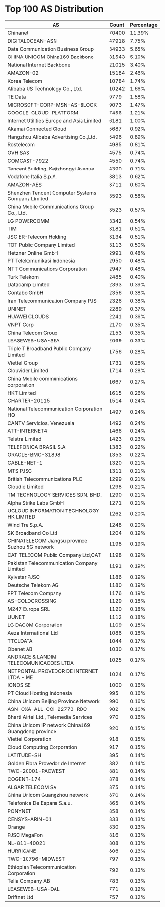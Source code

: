 # Top 100 AS Distribution
| AS | Count | Percentage |
|----|----|----|
| Chinanet | 70400 | 11.39% |
| DIGITALOCEAN-ASN | 47918 | 7.75% |
| Data Communication Business Group | 34933 | 5.65% |
| CHINA UNICOM China169 Backbone | 31543 | 5.10% |
| National Internet Backbone | 21015 | 3.40% |
| AMAZON-02 | 15184 | 2.46% |
| Korea Telecom | 10784 | 1.74% |
| Alibaba US Technology Co., Ltd. | 10242 | 1.66% |
| TE Data | 9779 | 1.58% |
| MICROSOFT-CORP-MSN-AS-BLOCK | 9073 | 1.47% |
| GOOGLE-CLOUD-PLATFORM | 7456 | 1.21% |
| Internet Utilities Europe and Asia Limited | 6181 | 1.00% |
| Akamai Connected Cloud | 5687 | 0.92% |
| Hangzhou Alibaba Advertising Co.,Ltd. | 5496 | 0.89% |
| Rostelecom | 4985 | 0.81% |
| OVH SAS | 4575 | 0.74% |
| COMCAST-7922 | 4550 | 0.74% |
| Tencent Building, Kejizhongyi Avenue | 4390 | 0.71% |
| Vodafone Italia S.p.A. | 3813 | 0.62% |
| AMAZON-AES | 3711 | 0.60% |
| Shenzhen Tencent Computer Systems Company Limited | 3593 | 0.58% |
| China Mobile Communications Group Co., Ltd. | 3523 | 0.57% |
| LG POWERCOMM | 3342 | 0.54% |
| TIM | 3181 | 0.51% |
| JSC ER-Telecom Holding | 3134 | 0.51% |
| TOT Public Company Limited | 3113 | 0.50% |
| Hetzner Online GmbH | 2991 | 0.48% |
| PT Telekomunikasi Indonesia | 2950 | 0.48% |
| NTT Communications Corporation | 2947 | 0.48% |
| Turk Telekom | 2485 | 0.40% |
| Datacamp Limited | 2393 | 0.39% |
| Contabo GmbH | 2356 | 0.38% |
| Iran Telecommunication Company PJS | 2326 | 0.38% |
| UNINET | 2289 | 0.37% |
| HUAWEI CLOUDS | 2241 | 0.36% |
| VNPT Corp | 2170 | 0.35% |
| China Telecom Group | 2153 | 0.35% |
| LEASEWEB-USA-SEA | 2069 | 0.33% |
| Triple T Broadband Public Company Limited | 1756 | 0.28% |
| Viettel Group | 1731 | 0.28% |
| Clouvider Limited | 1714 | 0.28% |
| China Mobile communications corporation | 1667 | 0.27% |
| HKT Limited | 1615 | 0.26% |
| CHARTER-20115 | 1514 | 0.24% |
| National Telecommunication Corporation HQ | 1497 | 0.24% |
| CANTV Servicios, Venezuela | 1492 | 0.24% |
| ATT-INTERNET4 | 1466 | 0.24% |
| Telstra Limited | 1423 | 0.23% |
| TELEFONICA BRASIL S.A | 1383 | 0.22% |
| ORACLE-BMC-31898 | 1353 | 0.22% |
| CABLE-NET-1 | 1320 | 0.21% |
| MTS PJSC | 1311 | 0.21% |
| British Telecommunications PLC | 1299 | 0.21% |
| Cloudie Limited | 1298 | 0.21% |
| TM TECHNOLOGY SERVICES SDN. BHD. | 1290 | 0.21% |
| Alpha Strike Labs GmbH | 1271 | 0.21% |
| UCLOUD INFORMATION TECHNOLOGY HK LIMITED | 1262 | 0.20% |
| Wind Tre S.p.A. | 1248 | 0.20% |
| SK Broadband Co Ltd | 1204 | 0.19% |
| CHINATELECOM Jiangsu province Suzhou 5G network | 1198 | 0.19% |
| CAT TELECOM Public Company Ltd,CAT | 1198 | 0.19% |
| Pakistan Telecommunication Company Limited | 1191 | 0.19% |
| Kyivstar PJSC | 1186 | 0.19% |
| Deutsche Telekom AG | 1180 | 0.19% |
| FPT Telecom Company | 1176 | 0.19% |
| AS-COLOCROSSING | 1129 | 0.18% |
| M247 Europe SRL | 1120 | 0.18% |
| UUNET | 1112 | 0.18% |
| LG DACOM Corporation | 1109 | 0.18% |
| Aeza International Ltd | 1086 | 0.18% |
| TTCLDATA | 1044 | 0.17% |
| Obenet AB | 1030 | 0.17% |
| ANDRADE & LANDIM TELECOMUNICACOES LTDA | 1025 | 0.17% |
| NETPONTAL PROVEDOR DE INTERNET LTDA - ME | 1024 | 0.17% |
| IONOS SE | 1000 | 0.16% |
| PT Cloud Hosting Indonesia | 995 | 0.16% |
| China Unicom Beijing Province Network | 990 | 0.16% |
| ASN-CXA-ALL-CCI-22773-RDC | 982 | 0.16% |
| Bharti Airtel Ltd., Telemedia Services | 970 | 0.16% |
| China Unicom IP network China169 Guangdong province | 920 | 0.15% |
| Viettel Corporation | 918 | 0.15% |
| Cloud Computing Corporation | 917 | 0.15% |
| LATITUDE-SH | 895 | 0.14% |
| Golden Fibra Provedor de Internet | 882 | 0.14% |
| TWC-20001-PACWEST | 881 | 0.14% |
| COGENT-174 | 878 | 0.14% |
| ALGAR TELECOM SA | 875 | 0.14% |
| China Unicom Guangzhou network | 870 | 0.14% |
| Telefonica De Espana S.a.u. | 865 | 0.14% |
| PONYNET | 858 | 0.14% |
| CENSYS-ARIN-01 | 833 | 0.13% |
| Orange | 830 | 0.13% |
| PJSC MegaFon | 816 | 0.13% |
| NL-811-40021 | 808 | 0.13% |
| HURRICANE | 806 | 0.13% |
| TWC-10796-MIDWEST | 797 | 0.13% |
| Ethiopian Telecommunication Corporation | 792 | 0.13% |
| Telia Company AB | 783 | 0.13% |
| LEASEWEB-USA-DAL | 771 | 0.12% |
| Driftnet Ltd | 757 | 0.12% |
